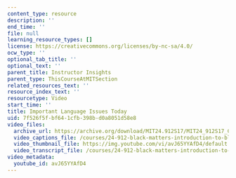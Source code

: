 ```yaml
---
content_type: resource
description: ''
end_time: ''
file: null
learning_resource_types: []
license: https://creativecommons.org/licenses/by-nc-sa/4.0/
ocw_type: ''
optional_tab_title: ''
optional_text: ''
parent_title: Instructor Insights
parent_type: ThisCourseAtMITSection
related_resources_text: ''
resource_index_text: ''
resourcetype: Video
start_time: ''
title: Important Language Issues Today
uid: 7f526f5f-bf64-1cfb-398b-d0a8051d58e8
video_files:
  archive_url: https://archive.org/download/MIT24.912S17/MIT24_912S17_Chomsky_Language_Issues_300k.mp4
  video_captions_file: /courses/24-912-black-matters-introduction-to-black-studies-spring-2017/ed458846e31657fa973bc6da6ce51267_avJ65YYAfD4.vtt
  video_thumbnail_file: https://img.youtube.com/vi/avJ65YYAfD4/default.jpg
  video_transcript_file: /courses/24-912-black-matters-introduction-to-black-studies-spring-2017/8a37e1b4376f891d163fbbdda0e9ec36_avJ65YYAfD4.pdf
video_metadata:
  youtube_id: avJ65YYAfD4
---
```

